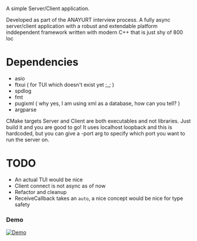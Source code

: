 A simple Server/Client application.

Developed as part of the ANAYURT interview process. A fully async server/client application with a robust and extendable platform inddependent framework written with modern C++ that is just shy of 800 loc

# Dependencies

- asio
- ftxui ( for TUI which doesn't exist yet ;_; )
- spdlog 
- fmt
- pugixml ( why yes, I am using xml as a database, how can you tell? )
- argparse

CMake targets Server and Client are both executables and not libraries. Just build it and you are good to go!
It uses localhost loopback and this is hardcoded, but you can give a -port arg to specify which port you want to run the server on.


# TODO

- An actual TUI would be nice
- Client connect is not async as of now
- Refactor and cleanup
- ReceiveCallback takes an `auto`, a nice concept would be nice for type safety

### Demo
[![Demo](https://img.youtube.com/vi/l6bR-skqx4o/sddefault.jpg)](https://youtu.be/l6bR-skqx4o "Demo")
